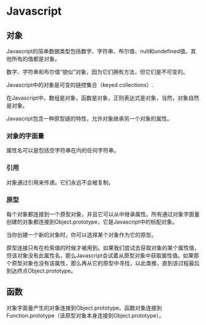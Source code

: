 # Javascript

## 对象
Javascript的简单数据类型包括数字、字符串、布尔值、null和undefined值。其他所有的值都是对象。

数字、字符串和布尔值“貌似”对象，因为它们拥有方法，但它们是不可变的。

Javascript中的对象是可变的链控集合（keyed collections）.

在Javascript中，数组是对象，函数是对象，正则表达式是对象，当然，对象自然是对象。

Javascript包含一种原型链的特性，允许对象继承另一个对象的属性。

### 对象的字面量
属性名可以是包括空字符串在内的任何字符串。

### 引用
对象通过引用来传递。它们永远不会被复制。

### 原型
每个对象都连接到一个原型对象，并且它可以从中继承属性。所有通过对象字面量创建的对象都连接到Object.prototype，它是Javascript中的标配对象。

当你创建一个新的对象时，你可以选择某个对象作为它的原型。

原型连接只有在检索值的时候才被用到。如果我们尝试去获取对象的某个属性值，但该对象没有此属性名，那么Javascript会试着从原型对象中获取属性值。如果那个原型对象也没有该属性，那么再从它的原型中寻找，以此类推，直到该过程最后到达终点Object.prototype。

## 函数
对象字面量产生的对象连接到Object.prototype。函数对象连接到Function.prototype（该原型对象本身连接到Object.prototype）。